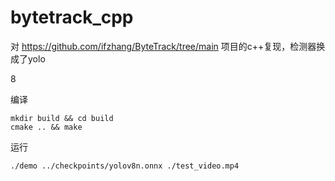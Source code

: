 # bytetrack_cpp

对 https://github.com/ifzhang/ByteTrack/tree/main 项目的c++复现，检测器换成了yolo

8

编译

```shell
mkdir build && cd build
cmake .. && make
```

运行

```shell
./demo ../checkpoints/yolov8n.onnx ./test_video.mp4
```
